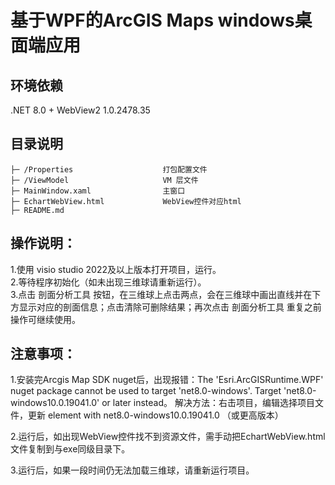# 基于WPF的ArcGIS Maps windows桌面端应用

## 环境依赖
.NET 8.0 + WebView2 1.0.2478.35

## 目录说明
    ├─ /Properties                    打包配置文件
    ├─ /ViewModel                     VM 层文件
    ├─ MainWindow.xaml                主窗口
    ├─ EchartWebView.html             WebView控件对应html
    ├─ README.md                        

## 操作说明：
1.使用 visio studio 2022及以上版本打开项目，运行。  
2.等待程序初始化（如未出现三维球请重新运行）。   
3.点击 剖面分析工具 按钮，在三维球上点击两点，会在三维球中画出直线并在下方显示对应的剖面信息；点击清除可删除结果；再次点击 剖面分析工具 重复之前操作可继续使用。

## 注意事项：
1.安装完Arcgis Map SDK nuget后，出现报错：The 'Esri.ArcGISRuntime.WPF' nuget package cannot be used to target 'net8.0-windows'. Target 'net8.0-windows10.0.19041.0' or later instead。
解决方法：右击项目，编辑选择项目文件，更新 <TargetFramework> element with net8.0-windows10.0.19041.0 （或更高版本）


2.运行后，如出现WebView控件找不到资源文件，需手动把EchartWebView.html文件复制到与exe同级目录下。    

3.运行后，如果一段时间仍无法加载三维球，请重新运行项目。    

